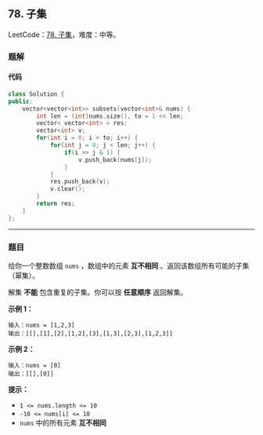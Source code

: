 ## 78. 子集

LeetCode：[78. 子集](https://leetcode.cn/problems/subsets/)，难度：中等。

### 题解

#### 代码

```c++
class Solution {
public:
    vector<vector<int>> subsets(vector<int>& nums) {
        int len = (int)nums.size(), to = 1 << len;
        vector< vector<int> > res;
        vector<int> v;
        for(int i = 0; i < to; i++) {
            for(int j = 0; j < len; j++) {
                if(i >> j & 1) {
                    v.push_back(nums[j]);
                }
            }
            res.push_back(v);
            v.clear();
        }
        return res;
    }
};
```



---



### 题目

给你一个整数数组 `nums` ，数组中的元素 **互不相同** 。返回该数组所有可能的子集（幂集）。

解集 **不能** 包含重复的子集。你可以按 **任意顺序** 返回解集。

 

**示例 1：**

```
输入：nums = [1,2,3]
输出：[[],[1],[2],[1,2],[3],[1,3],[2,3],[1,2,3]]
```

**示例 2：**

```
输入：nums = [0]
输出：[[],[0]]
```

 

**提示：**

- `1 <= nums.length <= 10`
- `-10 <= nums[i] <= 10`
- `nums` 中的所有元素 **互不相同**


